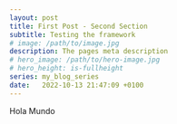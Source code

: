 ```yaml
---
layout: post
title: First Post - Second Section
subtitle: Testing the framework
# image: /path/to/image.jpg
description: The pages meta description
# hero_image: /path/to/hero-image.jpg
# hero_height: is-fullheight
series: my_blog_series
date:   2022-10-13 21:47:09 +0100
---
```


Hola Mundo
